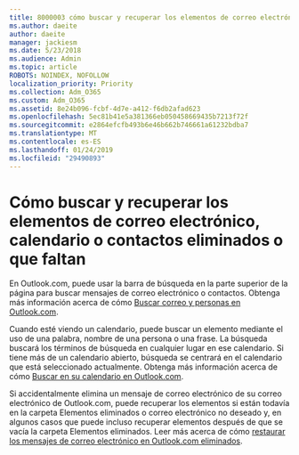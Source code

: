 ```yaml
---
title: 8000003 cómo buscar y recuperar los elementos de correo electrónico, calendario o contactos eliminados o que faltan
ms.author: daeite
author: daeite
manager: jackiesm
ms.date: 5/23/2018
ms.audience: Admin
ms.topic: article
ROBOTS: NOINDEX, NOFOLLOW
localization_priority: Priority
ms.collection: Adm_O365
ms.custom: Adm_O365
ms.assetid: 8e24b096-fcbf-4d7e-a412-f6db2afad623
ms.openlocfilehash: 5ec81b41e5a381366eb050458669435b7213f72f
ms.sourcegitcommit: e2864efcfb493b6e46b662b746661a61232bdba7
ms.translationtype: MT
ms.contentlocale: es-ES
ms.lasthandoff: 01/24/2019
ms.locfileid: "29490893"
---
```

# <a name="how-to-find-and-recover-missing-or-deleted-email-calendar-or-contacts-items"></a>Cómo buscar y recuperar los elementos de correo electrónico, calendario o contactos eliminados o que faltan

En Outlook.com, puede usar la barra de búsqueda en la parte superior de la página para buscar mensajes de correo electrónico o contactos. Obtenga más información acerca de cómo [Buscar correo y personas en Outlook.com](https://support.office.com/article/88108edf-028e-4306-b87e-7400bbb40aa7).
  
Cuando esté viendo un calendario, puede buscar un elemento mediante el uso de una palabra, nombre de una persona o una frase. La búsqueda buscará los términos de búsqueda en cualquier lugar en ese calendario. Si tiene más de un calendario abierto, búsqueda se centrará en el calendario que está seleccionado actualmente. Obtenga más información acerca de cómo [Buscar en su calendario en Outlook.com](https://support.office.com/article/5bc05289-c84c-4849-95a8-7eac05ed478a).
  
Si accidentalmente elimina un mensaje de correo electrónico de su correo electrónico de Outlook.com, puede recuperar los elementos si están todavía en la carpeta Elementos eliminados o correo electrónico no deseado y, en algunos casos que puede incluso recuperar elementos después de que se vacía la carpeta Elementos eliminados. Leer más acerca de cómo [restaurar los mensajes de correo electrónico en Outlook.com eliminados](https://support.office.com/article/cf06ab1b-ae0b-418c-a4d9-4e895f83ed50).
  


